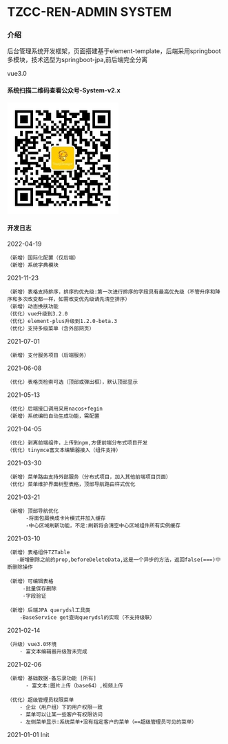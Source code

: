 # TZCC-REN-ADMIN SYSTEM 


### 介绍


后台管理系统开发框架，页面搭建基于element-template，后端采用springboot多模块，技术选型为springboot-jpa,前后端完全分离

vue3.0

#### 系统扫描二维码查看公众号-System-v2.x
![](./资料/qrcode_for_gh_ebb533508d15_258.jpg)

#### 开发日志

2022-04-19

    （新增）国际化配置（仅后端）
    （新增）系统字典模块

2021-11-23

    （新增）表格支持排序，排序的优先级:第一次进行排序的字段具有最高优先级（不管升序和降序和多次改变都一样，如需改变优先级请先清空排序）
    （新增）动态换肤功能
    （优化）vue升级到3.2.0
    （优化）element-plus升级到1.2.0-beta.3
    （优化）支持多级菜单（含外部网页）

2021-07-01

    （新增）支付服务项目（后端服务）

2021-06-08

    （优化）表格页检索可选（顶部或弹出框），默认顶部显示

2021-05-13

    （优化）后端接口调用采用nacos+fegin
    （新增）系统编码自动生成功能，需配置

2021-04-05

    （优化）剥离前端组件，上传到npm,方便前端分布式项目开发
    （优化）tinymce富文本编辑器接入（组件支持）

2021-03-30

    （新增）菜单路由支持外部服务（分布式项目，加入其他前端项目页面）
    （优化）菜单维护界面树型表格，顶部导航路由样式优化

2021-03-21
    
    （新增）顶部导航优化
          -将面包屑换成卡片模式并加入缓存
          -中心区域刷新功能，不足:刷新将会清空中心区域组件所有实例缓存

2021-03-10

    （新增）表格组件TZTable
       -新增删除之前的prop,beforeDeleteData,这是一个异步的方法，返回false(===)中断删除操作

    （新增）可编辑表格
         -批量保存删除
         -字段验证

    （新增）后端JPA querydsl工具类
        -BaseService get查询querydsl的实现（不支持级联）

2021-02-14

    （升级）vue3.0环境
        - 富文本编辑器升级暂未完成  

2021-02-06

    （新增）基础数据-备忘录功能 [所有]
          - 富文本:图片上传（base64）,视频上传

    （优化）超级管理员权限菜单
        - 企业（用户组）下的用户权限一致 
        - 菜单可以让某一些客户有权限访问	
        - 左侧菜单显示:系统菜单+没有指定客户的菜单（==超级管理员可见的菜单）

2021-01-01  Init